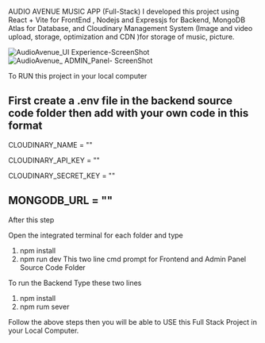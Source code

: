 AUDIO AVENUE MUSIC APP (Full-Stack)
I developed this project using React + Vite for FrontEnd , Nodejs and Expressjs for Backend, MongoDB Atlas for Database, 
and Cloudinary Management System  (Image and video upload, storage, optimization and CDN )for storage of music, picture.



![AudioAvenue_UI Experience-ScreenShot](https://github.com/user-attachments/assets/4b116770-dec6-41cc-bc77-31b0ecb92166)
![AudioAvenue_ ADMIN_Panel-  ScreenShot](https://github.com/user-attachments/assets/08484750-fabf-4455-9fcc-998c5de4285e)



To RUN this project in your local computer 

First create a .env file in the backend source code folder then add with your own code in this format
----------------------------
CLOUDINARY_NAME = ""

CLOUDINARY_API_KEY = ""

CLOUDINARY_SECRET_KEY = ""

MONGODB_URL = ""
----------------------------

After this step

Open the integrated terminal for each folder and type 
1. npm install
2. npm run dev
This two line cmd prompt for Frontend and Admin Panel Source Code Folder

To run the Backend Type these two lines
1. npm install
2. npm rum sever

Follow the above steps then you will be able to USE this Full Stack Project in your Local Computer.
